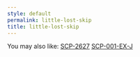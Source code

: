 ```yaml
---
style: default
permalink: little-lost-skip
title: little-lost-skip
---
```

You may also like:
[SCP-2627](http://scp-wiki.net/scp-2627)
[SCP-001-EX-J](http://scp-wiki.net/scp-001-ex-j)
